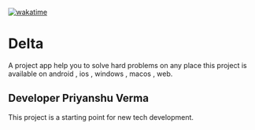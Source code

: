 [![wakatime](https://wakatime.com/badge/user/a4c237dc-fe02-47f0-97b5-c25292afe1cf/project/6f652c0b-4e7c-4f2c-8515-039095dbd22d.svg)](https://wakatime.com/badge/user/a4c237dc-fe02-47f0-97b5-c25292afe1cf/project/6f652c0b-4e7c-4f2c-8515-039095dbd22d)

# Delta

A project app help you to solve hard problems on any place this project is available on android , ios , windows , macos , web.

## Developer Priyanshu Verma

This project is a starting point for new tech development.


